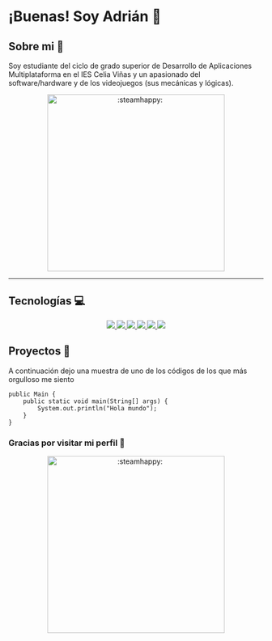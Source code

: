 # ¡Buenas! Soy Adrián 👋

## Sobre mi 👾
Soy estudiante del ciclo de grado superior de Desarrollo de Aplicaciones Multiplataforma en el IES Celia Viñas y
un apasionado del software/hardware y de los videojuegos (sus mecánicas y lógicas).


<p align="center">
    <img src="https://media1.tenor.com/m/5ry-200hErMAAAAd/hacker-hacker-man.gif" alt=":steamhappy:" width="350px">
</p>

---

## Tecnologías 💻
<p align="center" dir="auto">
    <a href="https://www.java.com/es/">
        <img src="https://img.shields.io/badge/JAVA-1B6DAC" style="max-width: 100%;" rel="nofollow">
    </a>
    <a href="https://kotlinlang.org/">
        <img src="https://img.shields.io/badge/KOTLIN-242329?logo=kotlin" style="max-width: 100%;" rel="nofollow">
    </a>
    <a href="https://www.w3schools.com/html/html_intro.asp">
        <img src="https://img.shields.io/badge/HTML5-B72B15?logo=html5" style="max-width: 100%;" rel="nofollow">
    </a>
    <a href="https://www.w3schools.com/css/css_intro.asp">
        <img src="https://img.shields.io/badge/CSS3-23788D?logo=css3" style="max-width: 100%;" rel="nofollow">
    </a>
    <a href="https://www.w3schools.com/xml/xml_whatis.asp">
        <img src="https://img.shields.io/badge/XML-d54d30?logo=xml" style="max-width: 100%;" rel="nofollow">
    </a>
    <a href="https://www.linux.org/">
        <img src="https://img.shields.io/badge/LINUX_SHELL-242329?logo=linux" style="max-width: 100%;" rel="nofollow">
    </a>    
</p>


## Proyectos 🤖
A continuación dejo una muestra de uno de los códigos de los que más orgulloso me siento
~~~~
public Main {
    public static void main(String[] args) {
        System.out.println("Hola mundo");
    }
}
~~~~


### Gracias por visitar mi perfil 🙂
<p align="center">
    <img src="https://media1.tenor.com/m/YUzRkMOL-3EAAAAd/programming-computer-frog.gif" alt=":steamhappy:" width="350px">
</p>


